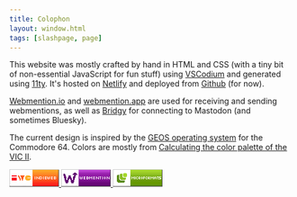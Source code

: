 ```yaml
---
title: Colophon
layout: window.html
tags: [slashpage, page]
---
```


This website was mostly crafted by hand in HTML and CSS (with a tiny bit of non-essential JavaScript for fun stuff) using <a href="https://vscodium.com/">VSCodium</a> and generated using [11ty](https://www.11ty.dev/). It's hosted on <a href="https://www.netlify.com/">Netlify</a> and deployed from <a href="https://github.com/cobbland/cobb.land">Github</a> (for now).</a>

[Webmention.io](https://webmention.io/) and [webmention.app](https://webmention.app/) are used for receiving and sending webmentions, as well as [Bridgy](https://brid.gy/) for connecting to Mastodon (and sometimes Bluesky).

The current design is inspired by the [GEOS operating system](https://en.wikipedia.org/wiki/GEOS_(8-bit_operating_system)) for the Commodore 64. Colors are mostly from [Calculating the color palette of the VIC II](https://www.pepto.de/projects/colorvic/).

<div class="reply-buttons">
    <a class="link-button" href="https://indieweb.org/">
        <img src="/images/indieweb88x31-flat.png" alt="indieweb.org" height="31" width="88">
    </a>
    <a class="link-button" href="https://www.w3.org/TR/webmention/">
        <img src="/images/webmention88x31-flat.png" alt="webmentions" height="31" width="88">
    </a>
    <a class="link-button" href="https://microformats.org/">
        <img src="/images/microformats88x31-flat.png" alt="microformats" height="31" width="88">
    </a>
</div>